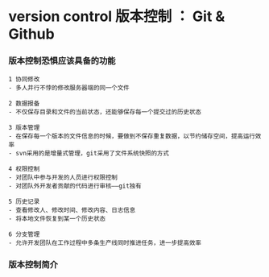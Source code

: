 # version control 版本控制 ： Git & Github

### 版本控制恐惧应该具备的功能

    1 协同修改
    - 多人并行不悖的修改服务器端的同一个文件
    
    2 数据报备
    - 不仅保存目录和文件的当前状态，还能够保存每一个提交过的历史状态
    
    3 版本管理
    - 在保存每一个版本的文件信息的时候，要做到不保存重复数据，以节约储存空间，提高运行效率
    - svn采用的是增量式管理，git采用了文件系统快照的方式
    
    4 权限控制
    - 对团队中参与开发的人员进行权限控制
    - 对团队外开发者贡献的代码进行审核——git独有
    
    5 历史记录
    - 查看修改人、修改时间、修改内容、日志信息
    - 将本地文件恢复到某一个历史状态    
    
    6 分支管理
    - 允许开发团队在工作过程中多条生产线同时推进任务，进一步提高效率
  
### 版本控制简介

